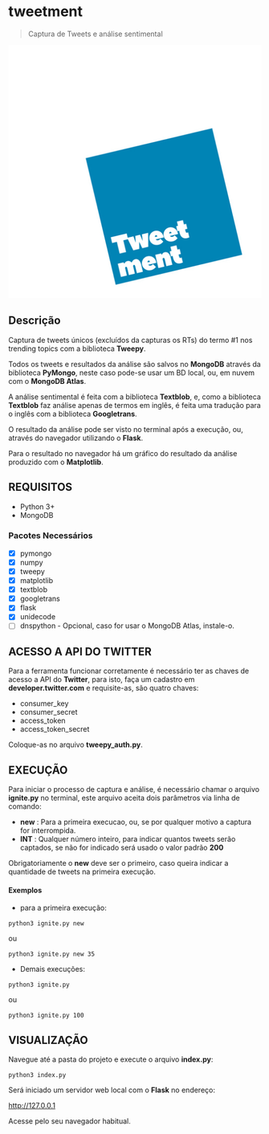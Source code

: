 # tweetment
> Captura de Tweets e análise sentimental

![LOGO-TWEETMENT](https://github.com/HebertNogueira/tweetment/raw/master/static/img/bg-logo-top.jpg)

## Descrição

Captura de tweets únicos (excluídos da capturas os RTs) do termo #1 nos trending topics com a biblioteca __Tweepy__.

Todos os tweets e resultados da análise são salvos no __MongoDB__ através da biblioteca __PyMongo__, neste caso pode-se usar um BD local, ou, em nuvem com o __MongoDB Atlas__.

A análise sentimental é feita com a biblioteca __Textblob__, e, como a biblioteca __Textblob__ faz análise apenas de termos em inglês, é feita uma tradução para o inglês com a biblioteca __Googletrans__.

O resultado da análise pode ser visto no terminal após a execução, ou, através do navegador utilizando o __Flask__.

Para o resultado no navegador há um gráfico do resultado da análise produzido com o __Matplotlib__.

## REQUISITOS

* Python 3+
* MongoDB


### Pacotes Necessários
- [x] pymongo
- [x] numpy
- [x] tweepy
- [x] matplotlib
- [x] textblob
- [x] googletrans
- [x] flask
- [x] unidecode
- [ ] dnspython - Opcional, caso for usar o MongoDB Atlas, instale-o.

## ACESSO A API DO TWITTER

Para a ferramenta funcionar corretamente é necessário ter as chaves de acesso a API do __Twitter__, para isto, faça um cadastro em __developer.twitter.com__ e requisite-as, são quatro chaves:

* consumer_key
* consumer_secret
* access_token
* access_token_secret

Coloque-as no arquivo __tweepy_auth.py__.


## EXECUÇÃO

Para iniciar o processo de captura e análise, é necessário chamar o arquivo __ignite.py__ no terminal, este arquivo aceita dois parâmetros via linha de comando:

* __new__ : Para a primeira execucao, ou, se por qualquer motivo a captura for interrompida.
* __INT__ : Qualquer número inteiro, para indicar quantos tweets serão captados, se não for indicado será usado o valor padrão __200__

Obrigatoriamente o __new__ deve ser o primeiro, caso queira indicar a quantidade de tweets na primeira execução.

#### Exemplos

* para a primeira execução: 

```
python3 ignite.py new
```
ou
```
python3 ignite.py new 35
```


* Demais execuções:

```
python3 ignite.py
```
ou
```
python3 ignite.py 100
```

## VISUALIZAÇÃO

Navegue até a pasta do projeto e execute o arquivo __index.py__:

```
python3 index.py
```

Será iniciado um servidor web local com o __Flask__ no endereço:

http://127.0.0.1

Acesse pelo seu navegador habitual.

